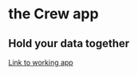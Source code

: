 <h1>the Crew app</h1>
<h2>Hold your data together</h2>
<a href='https://the-crew.herokuapp.com/'>Link to working app</a>